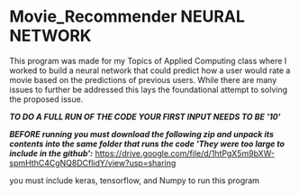 # Movie_Recommender NEURAL NETWORK

This program was made for my Topics of Applied Computing class where I worked to build a neural network that could predict how a user would rate a movie based on the predictions of previous users. While there are many issues to further be addressed this lays the foundational attempt to solving the proposed issue.

***TO DO A FULL RUN OF THE CODE YOUR FIRST INPUT NEEDS TO BE '10'***

***BEFORE running you must download the following zip and unpack its contents into the same folder that runs the code 'They were too large to include in the github':***
https://drive.google.com/file/d/1htPgX5m9bXW-spmHthC4CgNQ8DCflidY/view?usp=sharing

you must include
keras, tensorflow, and Numpy to run this program
